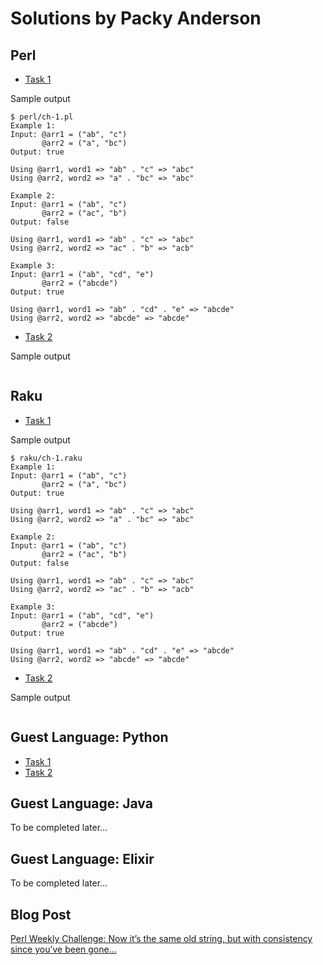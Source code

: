 # Solutions by Packy Anderson

## Perl

* [Task 1](perl/ch-1.pl)

Sample output
```
$ perl/ch-1.pl
Example 1:
Input: @arr1 = ("ab", "c")
       @arr2 = ("a", "bc")
Output: true

Using @arr1, word1 => "ab" . "c" => "abc"
Using @arr2, word2 => "a" . "bc" => "abc"

Example 2:
Input: @arr1 = ("ab", "c")
       @arr2 = ("ac", "b")
Output: false

Using @arr1, word1 => "ab" . "c" => "abc"
Using @arr2, word2 => "ac" . "b" => "acb"

Example 3:
Input: @arr1 = ("ab", "cd", "e")
       @arr2 = ("abcde")
Output: true

Using @arr1, word1 => "ab" . "cd" . "e" => "abcde"
Using @arr2, word2 => "abcde" => "abcde"
```

* [Task 2](perl/ch-2.pl)

Sample output
```

```

## Raku

* [Task 1](raku/ch-1.raku)

Sample output
```
$ raku/ch-1.raku
Example 1:
Input: @arr1 = ("ab", "c")
       @arr2 = ("a", "bc")
Output: true

Using @arr1, word1 => "ab" . "c" => "abc"
Using @arr2, word2 => "a" . "bc" => "abc"

Example 2:
Input: @arr1 = ("ab", "c")
       @arr2 = ("ac", "b")
Output: false

Using @arr1, word1 => "ab" . "c" => "abc"
Using @arr2, word2 => "ac" . "b" => "acb"

Example 3:
Input: @arr1 = ("ab", "cd", "e")
       @arr2 = ("abcde")
Output: true

Using @arr1, word1 => "ab" . "cd" . "e" => "abcde"
Using @arr2, word2 => "abcde" => "abcde"
```

* [Task 2](raku/ch-2.raku)

Sample output
```

```

## Guest Language: Python
* [Task 1](python/ch-1.py)
* [Task 2](python/ch-2.py)

## Guest Language: Java

To be completed later...

## Guest Language: Elixir

To be completed later...

## Blog Post

[Perl Weekly Challenge: Now it’s the same old string, but with consistency since you’ve been gone…](https://packy.dardan.com/2023/10/16/perl-weekly-challenge-now-its-the-same-old-string-but-with-consistency-since-youve-been-gone/)
